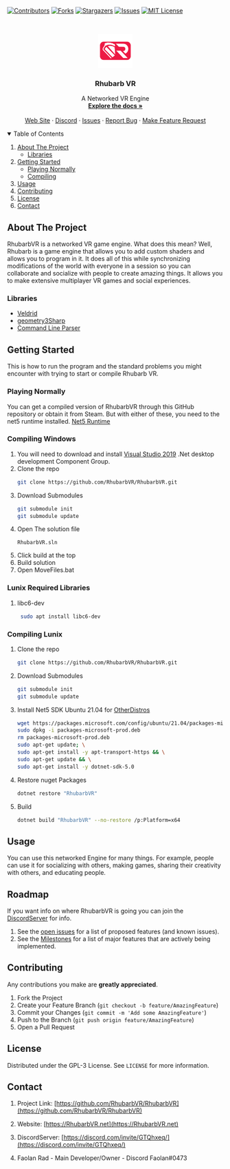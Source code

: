 [![Contributors][contributors-shield]][contributors-url]
[![Forks][forks-shield]][forks-url]
[![Stargazers][stars-shield]][stars-url]
[![Issues][issues-shield]][issues-url]
[![MIT License][license-shield]][license-url]


<!-- PROJECT LOGO -->
<br />
<p align="center">
  <a href="https://github.com/RhubarbVR/RhubarbVR">
    <img src="Assets/RhubarbVR.png" alt="Rhubarb-Logo" width="80" height="80">
  </a>

  <h3 align="center">Rhubarb VR</h3>

  <p align="center">
    A Networked VR Engine
    <br />
    <a href="https://github.com/RhubarbVR/RhubarbVR/tree/main/Docs"><strong>Explore the docs »</strong></a>
    <br />
    <br />
    <a href="https://rhubarbvr.net/">Web Site</a>
    ·
    <a href="https://discord.com/invite/GTQhxeq/">Discord</a>
    ·
    <a href="https://github.com/RhubarbVR/RhubarbVR/issues">Issues</a>
    ·
    <a href="https://github.com/RhubarbVR/RhubarbVR/issues/new?assignees=&labels=&template=bug_report.md&title=Report%20Bug%20Title">Report Bug</a>
    ·
    <a href="https://github.com/RhubarbVR/RhubarbVR/issues/new?assignees=&labels=&template=feature_request.md&title=Feature%20Request%20Title">Make Feature Request</a>
  </p>
</p>



<!-- TABLE OF CONTENTS -->
<details open="open">
  <summary>Table of Contents</summary>
  <ol>
    <li>
      <a href="#about-the-project">About The Project</a>
      <ul>
        <li><a href="#libraries">Libraries</a></li>
      </ul>
    </li>
    <li>
      <a href="#getting-started">Getting Started</a>
      <ul>
        <li><a href="#playing-normally">Playing Normally</a></li>
        <li><a href="#compiling">Compiling</a></li>
      </ul>
    </li>
    <li><a href="#usage">Usage</a></li>
    <li><a href="#contributing">Contributing</a></li>
    <li><a href="#license">License</a></li>
    <li><a href="#contact">Contact</a></li>
  </ol>
</details>



<!-- ABOUT THE PROJECT -->
## About The Project

RhubarbVR is a networked VR game engine. What does this mean? Well, Rhubarb is a game engine that allows you to add custom shaders and allows you to program in it. It does all of this while synchronizing modifications of the world with everyone in a session so you can collaborate and socialize with people to create amazing things. It allows you to make extensive multiplayer VR games and social experiences. 

### Libraries
* [Veldrid](https://github.com/mellinoe/veldrid)
* [geometry3Sharp](https://github.com/gradientspace/geometry3Sharp)
* [Command Line Parser](https://github.com/commandlineparser/commandline)



<!-- GETTING STARTED -->
## Getting Started
 
This is how to run the program and the standard problems you might encounter with trying to start or compile Rhubarb VR.

### Playing Normally

You can get a compiled version of RhubarbVR through this GitHub repository or obtain it from Steam.
But with either of these, you need to the net5 runtime installed.
[Net5 Runtime](https://dotnet.microsoft.com/download/dotnet/5.0/runtime)

### Compiling Windows

1. You will need to download and install [Visual Studio 2019](https://visualstudio.microsoft.com/downloads/) .Net desktop development Component Group.
3. Clone the repo
   ```sh
   git clone https://github.com/RhubarbVR/RhubarbVR.git
   ```
4. Download Submodules
   ```sh
   git submodule init
   git submodule update
   ```
5. Open The solution file
   ```
   RhubarbVR.sln
   ```
6. Click build at the top
7. Build solution
8. Open MoveFiles.bat

### Lunix Required Libraries
1. libc6-dev
   ```sh
    sudo apt install libc6-dev 
   ```

### Compiling Lunix

1. Clone the repo
   ```sh
   git clone https://github.com/RhubarbVR/RhubarbVR.git
   ```
2. Download Submodules
   ```sh
   git submodule init
   git submodule update
   ```
3. Install Net5 SDK Ubuntu 21.04 for [OtherDistros](https://docs.microsoft.com/en-us/dotnet/core/install/linux-ubuntu)
   ```sh
   wget https://packages.microsoft.com/config/ubuntu/21.04/packages-microsoft-prod.deb -O packages-microsoft-prod.deb
   sudo dpkg -i packages-microsoft-prod.deb
   rm packages-microsoft-prod.deb
   sudo apt-get update; \
   sudo apt-get install -y apt-transport-https && \
   sudo apt-get update && \
   sudo apt-get install -y dotnet-sdk-5.0
   ```
4. Restore nuget Packages
   ```sh
   dotnet restore "RhubarbVR"
   ```
5. Build
   ```sh
   dotnet build "RhubarbVR" --no-restore /p:Platform=x64
   ```

<!-- USAGE EXAMPLES -->
## Usage

You can use this networked Engine for many things. For example, people can use it for socializing with others, making games, sharing their creativity with others, and educating people.

<!-- ROADMAP -->
## Roadmap
If you want info on where RhubarbVR is going you can join the [DiscordServer](https://discord.com/invite/GTQhxeq/) for info. 
1. See the [open issues](https://github.com/RhubarbVR/RhubarbVR//issues) for a list of proposed features (and known issues).
2. See the [Milestones](https://github.com/RhubarbVR/RhubarbVR/milestones) for a list of major features that are actively being implemented.



<!-- CONTRIBUTING -->
## Contributing

Any contributions you make are **greatly appreciated**.

1. Fork the Project
2. Create your Feature Branch (`git checkout -b feature/AmazingFeature`)
3. Commit your Changes (`git commit -m 'Add some AmazingFeature'`)
4. Push to the Branch (`git push origin feature/AmazingFeature`)
5. Open a Pull Request



<!-- LICENSE -->
## License

Distributed under the GPL-3 License. See `LICENSE` for more information.



<!-- CONTACT -->
## Contact


1. Project Link: [https://github.com/RhubarbVR/RhubarbVR](https://github.com/RhubarbVR/RhubarbVR)
2. Website: [https://RhubarbVR.net](https://RhubarbVR.net)
3. DiscordServer: [https://discord.com/invite/GTQhxeq/](https://discord.com/invite/GTQhxeq/)

4. Faolan Rad - Main Developer/Owner - Discord Faolan#0473


<!-- MARKDOWN LINKS & IMAGES -->
<!-- https://www.markdownguide.org/basic-syntax/#reference-style-links -->
[contributors-shield]: https://img.shields.io/github/contributors/RhubarbVR/RhubarbVR.svg?style=for-the-badge
[contributors-url]: https://github.com/RhubarbVR/RhubarbVR/graphs/contributors
[forks-shield]: https://img.shields.io/github/forks/RhubarbVR/RhubarbVR.svg?style=for-the-badge
[forks-url]: https://github.com/RhubarbVR/RhubarbVR/network/members
[stars-shield]: https://img.shields.io/github/stars/RhubarbVR/RhubarbVR.svg?style=for-the-badge
[stars-url]: https://github.com/RhubarbVR/RhubarbVR/stargazers
[issues-shield]: https://img.shields.io/github/issues/RhubarbVR/RhubarbVR.svg?style=for-the-badge
[issues-url]: https://github.com/RhubarbVR/RhubarbVR/issues
[license-shield]: https://img.shields.io/github/license/RhubarbVR/RhubarbVR.svg?style=for-the-badge
[license-url]: https://github.com/RhubarbVR/RhubarbVR/blob/master/LICENSE.txt
[product-screenshot]: images/screenshot.png
